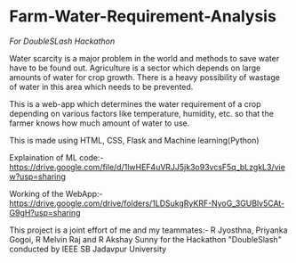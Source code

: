 # Farm-Water-Requirement-Analysis

*For DoubleSLash Hackathon*

Water scarcity is a major problem in the world and methods to save water have to be found out. Agriculture is a sector which depends on large amounts of water for crop growth. There is a heavy possibility of wastage of water in this area which needs to be prevented.

This is a web-app which determines the water requirement of a crop depending on various factors like temperature, humidity, etc. so that the farmer knows how much amount of water to use.

This is made using HTML, CSS, Flask and Machine learning(Python)

Explaination of ML code:- https://drive.google.com/file/d/1lwHEF4uVRJJ5jk3o93vcsF5q_bLzgkL3/view?usp=sharing

Working of the WebApp:- https://drive.google.com/drive/folders/1LDSukgRyKRF-NyoG_3GUBlv5CAt-G9gH?usp=sharing

This project is a joint effort of me and my teammates:- R Jyosthna, Priyanka Gogoi, R Melvin Raj and R Akshay Sunny for the Hackathon "DoubleSlash" conducted by IEEE SB Jadavpur University
